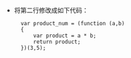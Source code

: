 - 将第二行修改成如下代码：

        var product_num = (function (a,b)
        {
            var product = a * b;
            return product;
        })(3,5);